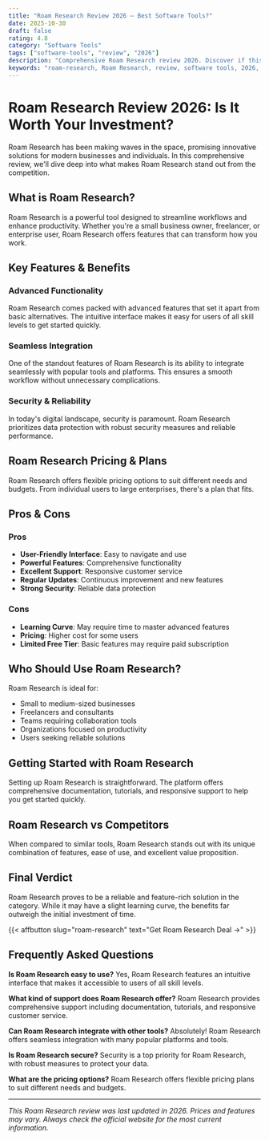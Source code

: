 ```yaml
---
title: "Roam Research Review 2026 – Best Software Tools?"
date: 2025-10-30
draft: false
rating: 4.8
category: "Software Tools"
tags: ["software-tools", "review", "2026"]
description: "Comprehensive Roam Research review 2026. Discover if this  tool is the best choice for your needs."
keywords: "roam-research, Roam Research, review, software tools, 2026, best software tools"
---
```


# Roam Research Review 2026: Is It Worth Your Investment?

Roam Research has been making waves in the  space, promising innovative solutions for modern businesses and individuals. In this comprehensive review, we'll dive deep into what makes Roam Research stand out from the competition.

## What is Roam Research?

Roam Research is a powerful  tool designed to streamline workflows and enhance productivity. Whether you're a small business owner, freelancer, or enterprise user, Roam Research offers features that can transform how you work.

## Key Features & Benefits

### Advanced Functionality
Roam Research comes packed with advanced features that set it apart from basic alternatives. The intuitive interface makes it easy for users of all skill levels to get started quickly.

### Seamless Integration
One of the standout features of Roam Research is its ability to integrate seamlessly with popular tools and platforms. This ensures a smooth workflow without unnecessary complications.

### Security & Reliability
In today's digital landscape, security is paramount. Roam Research prioritizes data protection with robust security measures and reliable performance.

## Roam Research Pricing & Plans

Roam Research offers flexible pricing options to suit different needs and budgets. From individual users to large enterprises, there's a plan that fits.

## Pros & Cons

### Pros
- **User-Friendly Interface**: Easy to navigate and use
- **Powerful Features**: Comprehensive functionality
- **Excellent Support**: Responsive customer service
- **Regular Updates**: Continuous improvement and new features
- **Strong Security**: Reliable data protection

### Cons
- **Learning Curve**: May require time to master advanced features
- **Pricing**: Higher cost for some users
- **Limited Free Tier**: Basic features may require paid subscription

## Who Should Use Roam Research?

Roam Research is ideal for:
- Small to medium-sized businesses
- Freelancers and consultants
- Teams requiring collaboration tools
- Organizations focused on productivity
- Users seeking reliable  solutions

## Getting Started with Roam Research

Setting up Roam Research is straightforward. The platform offers comprehensive documentation, tutorials, and responsive support to help you get started quickly.

## Roam Research vs Competitors

When compared to similar tools, Roam Research stands out with its unique combination of features, ease of use, and excellent value proposition.

## Final Verdict

Roam Research proves to be a reliable and feature-rich solution in the  category. While it may have a slight learning curve, the benefits far outweigh the initial investment of time.

{{< affbutton slug="roam-research" text="Get Roam Research Deal →" >}}

## Frequently Asked Questions

**Is Roam Research easy to use?**
Yes, Roam Research features an intuitive interface that makes it accessible to users of all skill levels.

**What kind of support does Roam Research offer?**
Roam Research provides comprehensive support including documentation, tutorials, and responsive customer service.

**Can Roam Research integrate with other tools?**
Absolutely! Roam Research offers seamless integration with many popular platforms and tools.

**Is Roam Research secure?**
Security is a top priority for Roam Research, with robust measures to protect your data.

**What are the pricing options?**
Roam Research offers flexible pricing plans to suit different needs and budgets.

---

*This Roam Research review was last updated in 2026. Prices and features may vary. Always check the official website for the most current information.*
